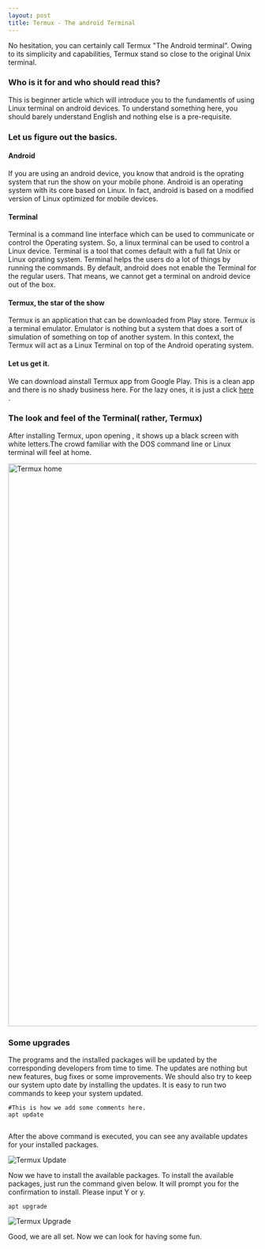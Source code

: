 ```yaml
---
layout: post
title: Termux - The android Terminal
---
```


No hesitation, you can certainly call Termux "The Android terminal". Owing to its simplicity and capabilities, Termux stand so close to the original Unix terminal.

### Who is it for and who should read this?
This is beginner article which will introduce you to the fundamentls of using Linux terminal on android devices. To understand something here, you should barely understand English and nothing else is a pre-requisite.


### Let us figure out the basics.
#### Android
If you are using an android device, you know that android is the oprating system that run the show on your mobile phone.
Android is an operating system with its core based on Linux. In fact, android is based on a modified version of Linux optimized for mobile devices.

#### Terminal
Terminal is a command line interface which can be used to communicate or control the Operating system. So, a linux terminal can be used to control a Linux device. Terminal is a tool that comes default with a full fat Unix or Linux oprating system. Terminal helps the users do a lot of things by running the commands.
By default, android does not enable the Terminal for the regular users. That means, we cannot get a terminal on android device out of the box. 

#### Termux, the star of the show
Termux is an application that can be downloaded from Play store. Termux is a terminal emulator. Emulator is nothing but a system that does a sort of simulation of something on top of another system. In this context, the Termux will act as a Linux Terminal on top of the Android operating system.

#### Let us get it.
We can download ainstall Termux app from Google Play. This is a clean app and there is no shady business here.
For the lazy ones, it is just a click [ here ](https://play.google.com/store/apps/details?id=com.termux) .

### The look and feel of the Terminal( rather, Termux)
After installing Termux, upon opening , it shows up a black screen with white letters.The crowd familiar with the DOS command line or Linux terminal will feel at home.

<img src="/images/posts/Termux1/TermuxHome.jpg" alt="Termux home" width="540" height="1140" class="center">

### Some upgrades
The programs and the installed packages will be updated by the corresponding developers from time to time. The updates are nothing but new features, bug fixes or some improvements. We should also try to keep our system upto date by installing the updates. 
It is easy to run two commands to keep your system updated.

```
#This is how we add some comments here. 
apt update


```
After the above command is executed, you can see any available updates for your installed packages.

<img src="/images/posts/Termux1/TermuxUpdate.jpg" alt="Termux Update" class="center">

Now we have to install the available packages. To install the available packages, just run the command given below. It will prompt you for the confirmation to install. Please input Y or y.
```
apt upgrade

```
<img src="/images/posts/Termux1/TermuxUpgrade.jpg" alt="Termux Upgrade" class="center">


Good, we are all set. Now we can look for having some fun.

